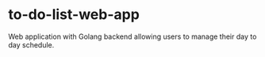# to-do-list-web-app
Web application with Golang backend allowing users to manage their day to day schedule.
